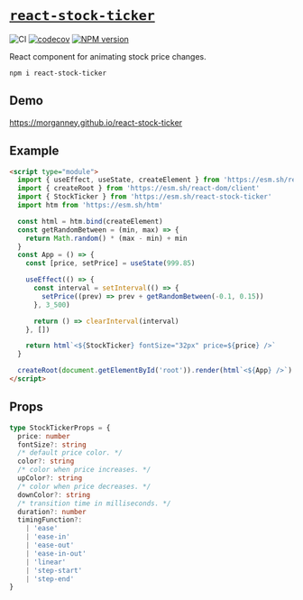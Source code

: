 # [`react-stock-ticker`](https://www.npmjs.com/package/react-stock-ticker)

![CI](https://github.com/morganney/react-stock-ticker/actions/workflows/ci.yml/badge.svg)
[![codecov](https://codecov.io/gh/morganney/react-stock-ticker/graph/badge.svg?token=6MNXI4F2RJ)](https://codecov.io/gh/morganney/react-stock-ticker)
[![NPM version](https://img.shields.io/npm/v/react-stock-ticker.svg)](https://www.npmjs.com/package/react-stock-ticker)

React component for animating stock price changes.

```console
npm i react-stock-ticker
```

## Demo

https://morganney.github.io/react-stock-ticker

## Example

```html
<script type="module">
  import { useEffect, useState, createElement } from 'https://esm.sh/react'
  import { createRoot } from 'https://esm.sh/react-dom/client'
  import { StockTicker } from 'https://esm.sh/react-stock-ticker'
  import htm from 'https://esm.sh/htm'

  const html = htm.bind(createElement)
  const getRandomBetween = (min, max) => {
    return Math.random() * (max - min) + min
  }
  const App = () => {
    const [price, setPrice] = useState(999.85)

    useEffect(() => {
      const interval = setInterval(() => {
        setPrice((prev) => prev + getRandomBetween(-0.1, 0.15))
      }, 3_500)

      return () => clearInterval(interval)
    }, [])

    return html`<${StockTicker} fontSize="32px" price=${price} />`
  }

  createRoot(document.getElementById('root')).render(html`<${App} />`)
</script>
```

## Props

```ts
type StockTickerProps = {
  price: number
  fontSize?: string
  /* default price color. */
  color?: string
  /* color when price increases. */
  upColor?: string
  /* color when price decreases. */
  downColor?: string
  /* transition time in milliseconds. */
  duration?: number
  timingFunction?:
    | 'ease'
    | 'ease-in'
    | 'ease-out'
    | 'ease-in-out'
    | 'linear'
    | 'step-start'
    | 'step-end'
}
```
